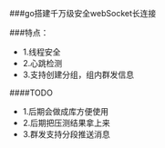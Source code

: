 ###go搭建千万级安全webSocket长连接

###特点：
* 1.线程安全
* 2.心跳检测
* 3.支持创建分组，组内群发信息

####TODO
* 1.后期会做成库方便使用
* 2.后期把压测结果拿上来
* 3.群发支持分段推送消息
